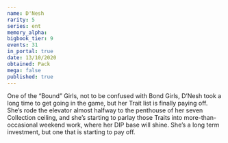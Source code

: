 ```yaml
---
name: D'Nesh
rarity: 5
series: ent
memory_alpha:
bigbook_tier: 9
events: 31
in_portal: true
date: 13/10/2020
obtained: Pack
mega: false
published: true
---
```


One of the “Bound” Girls, not to be confused with Bond Girls, D’Nesh took a long time to get going in the game, but her Trait list is finally paying off. She’s rode the elevator almost halfway to the penthouse of her seven Collection ceiling, and she’s starting to parlay those Traits into more-than-occasional weekend work, where her DIP base will shine. She’s a long term investment, but one that is starting to pay off.
